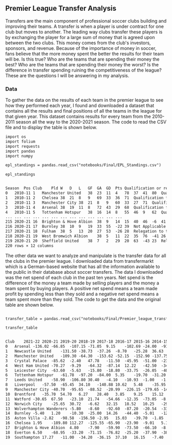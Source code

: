 ## Premier League Transfer Analysis

Transfers are the main component of professional soccer clubs building and improving their teams. A transfer is when a player is under contract for one club but moves to another. The leading way clubs transfer these players is by exchanging the player for a large sum of money that is agreed upon between the two clubs. This money comes from the club's investors, sponsors, and revenue. Because of the importance of money in soccer, fans believe that the more money spent the better the results for their team will be. Is this true? Who are the teams that are spending their money the best? Who are the teams that are spending their money the worst? Is the difference in transfer spending ruining the competitiveness of the league? These are the questions I will be answering in my analysis.

### Data

To gather the data on the results of each team in the premier league to see how they performed each year, I found and downloaded a dataset that contains all the results and final positions of all the teams in the league for that given year. This dataset contains results for every team from the 2010-2011 season all the way to the 2020-2021 season. The code to read the CSV file and to display the table is shown below.


```markdown
import os
import folium
import requests
import pandas
import numpy

epl_standings = pandas.read_csv("notebooks/Final/EPL_Standings.csv")

epl_standings


Season	Pos	Club	Pld	W	D	L	GF	GA	GD	Pts	Qualification or relegation
0	2010-11	1	Manchester United	38	23	11	4	78	37	41	80	Qualification for the Champions League group s...
1	2010-11	2	Chelsea	38	21	8	9	69	33	36	71	Qualification for the Champions League group s...
2	2010-11	3	Manchester City	38	21	8	9	60	33	27	71	Qualification for the Champions League group s...
3	2010-11	4	Arsenal	38	19	11	8	72	43	29	68	Qualification for the Champions League play-of...
4	2010-11	5	Tottenham Hotspur	38	16	14	8	55	46	9	62	Qualification for the Europa League play-off r...
...	...	...	...	...	...	...	...	...	...	...	...	...
215	2020-21	16	Brighton & Hove Albion	38	9	14	15	40	46	-6	41	Not Applicable
216	2020-21	17	Burnley	38	10	9	19	33	55	-22	39	Not Applicable
217	2020-21	18	Fulham	38	5	13	20	27	53	-26	28	Relegation to the EFL Championship
218	2020-21	19	West Bromwich Albion	38	5	11	22	35	76	-41	26	Relegation to the EFL Championship
219	2020-21	20	Sheffield United	38	7	2	29	20	63	-43	23	Relegation to the EFL Championship
220 rows × 12 columns
```

The other data we want to analyze and manipulate is the transfer data for all the clubs in the premier league. I downloaded data from transfermarkt which is a German-based website that has all the information available to the public in their database about soccer transfers. The data I downloaded was the net spend of each club in the past ten years. Net spend is the difference of the money a team made by selling players and the money a team spent by buying players. A positive net spend means a team made profit by spending less than they sold and a negative net spend means a team spent more than they sold. The code to get the data and the original table are shown below. 

```markdown

transfer_table = pandas.read_csv("notebooks/Final/Premier_league_transfer.csv")

transfer_table


Club	2021-22	2020-21	2019-20	2018-19	2017-18	2016-17	2015-16	2014-15	2013-14	2012-13	Total
0	Arsenal	-136.02	-66.85	-107.15	-71.05	9.15	-102.69	-24.00	-91.18	-37.10	9.85	-617.04
1	Newcastle United	-131.50	-38.73	-37.26	-8.70	-25.28	36.63	-102.28	-21.15	22.07	-17.17	-323.36
2	Manchester United	-109.30	-64.30	-153.62	-52.15	-152.90	-137.75	-55.33	-148.65	-75.33	-66.80	-1016.13
3	Crystal Palace	-85.62	-2.40	47.78	-11.50	-45.95	-51.00	-23.40	-28.35	-33.00	14.67	-218.77
4	West Ham United	-70.27	-9.29	-64.32	-87.14	12.22	-42.50	-34.19	-30.75	-23.47	-18.85	-368.54
5	Leicester City	-63.60	-5.63	-15.80	-18.80	-33.75	-26.05	-40.45	-22.86	0.65	-1.72	-228.00
6	Tottenham Hotspur	-61.78	-97.20	-84.00	5.35	-19.70	-31.20	16.25	-4.33	15.85	-0.47	-261.23
7	Leeds United	-58.90	-106.80	30.40	-4.10	-10.93	-1.00	-1.46	3.72	-2.27	2.38	-148.96
8	Liverpool	-57.50	-65.45	34.10	-140.88	10.62	5.48	-35.95	-52.16	-25.60	-60.15	-387.49
9	Manchester City	-40.70	-95.65	-88.52	-20.99	-226.15	-179.65	-141.03	-72.50	-104.20	-17.65	-987.04
10	Brentford	-35.70	54.70	6.27	28.40	3.85	9.25	15.12	-1.80	-0.31	NaN	79.78
11	Watford	-30.65	67.50	-23.10	21.74	-54.66	-12.35	-73.05	-8.45	2.08	3.99	-106.96
12	Norwich City	-25.65	30.72	-6.62	32.15	18.52	10.25	-29.01	-0.97	-25.22	-10.70	-6.53
13	Wolverhampton Wanderers	-5.80	-8.60	-92.60	-87.20	-20.54	-33.11	5.73	-2.02	4.26	14.84	-225.05
14	Burnley	-5.40	1.20	-10.30	-25.00	14.26	-44.40	-5.01	-12.62	4.11	6.35	-76.81
15	Aston Villa	-2.82	-98.58	-156.50	-2.95	15.03	-39.70	-1.85	-12.14	-11.74	-24.63	-335.88
16	Chelsea	1.95	-189.80	112.27	-125.55	-65.90	-23.90	-9.01	5.11	-52.42	-84.25	-431.50
17	Brighton & Hove Albion	4.80	-7.90	-59.90	-73.50	-66.10	-8.75	-13.47	9.42	3.20	-0.67	-212.88
18	Everton	6.50	-68.95	-33.20	-71.15	-76.82	-25.20	-37.90	-38.26	14.30	-2.90	-333.58
19	Southampton	17.27	-11.00	-34.20	-36.15	37.10	16.15	-7.40	27.83	-35.40	-41.50	-67.30

```




